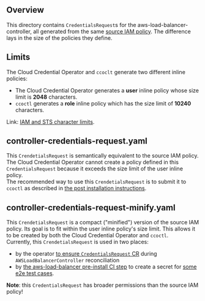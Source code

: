 ## Overview
This directory contains `CredentialsRequest`s for the aws-load-balancer-controller, all generated from the same [source IAM policy](../../assets/iam-policy.json). The difference lays in the size of the policies they define. 

## Limits
The Cloud Credential Operator and `ccoclt` generate two different inline policies:
- The Cloud Credential Operator generates a **user** inline policy whose size limit is **2048** characters.
- `ccoctl` generates a **role** inline policy which has the size limit of **10240** characters.

Link: [IAM and STS character limits](https://docs.aws.amazon.com/IAM/latest/UserGuide/reference_iam-quotas.html#reference_iam-quotas-entity-length).

## controller-credentials-request.yaml

This `CrendetialsRequest` is semantically equivalent to the source IAM policy.
The Cloud Credential Operator cannot create a policy defined in this `CredentialsRequest` because it exceeds the size limit of the user inline policy.      
The recommended way to use this `CrendetialsRequest` is to submit it to `ccoctl` as described in [the post installation instructions](https://github.com/openshift/aws-load-balancer-operator/blob/b757416f27d3a84113b4660358b98cca0064731f/docs/install.md#option-1-using-ccoctl).

## controller-credentials-request-minify.yaml

This `CrendetialsRequest` is a compact ("minified") version of the source IAM policy. Its goal is to fit within the user inline policy's size limit.
This allows it to be created by both the Cloud Credential Operator and `ccoctl`.   
Currently, this `CrendetialsRequest` is used in two places:
- by the operator [to ensure `CredentialsRequest` CR](https://github.com/openshift/aws-load-balancer-operator/blob/a846cc27dc0f08adbf404714d308ded7f2cddebe/pkg/controllers/awsloadbalancercontroller/credentials_request.go#L145) during `AWSLoadBalancerController` reconciliation
- by [the aws-load-balancer pre-install CI step](https://github.com/openshift/release/blob/d797eff6740de41ee2793866f358b246e2b52ae4/ci-operator/step-registry/aws-load-balancer/pre-install/aws-load-balancer-pre-install-commands.sh#L14) to create a secret for [some e2e test cases](https://github.com/openshift/aws-load-balancer-operator/blob/a846cc27dc0f08adbf404714d308ded7f2cddebe/test/e2e/operator_test.go#L324).

**Note**: this `CredentialsRequest` has broader permissions than the source IAM policy!
